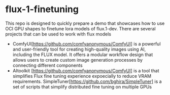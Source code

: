 # flux-1-finetuning

This repo is designed to quickly  prepare a demo that showcases how to use OCI GPU shapes to finetune lora models of flux.1-dev. 
There are several projects that can be used to work with flux models
- ComfyUI[https://github.com/comfyanonymous/ComfyUI] is a powerful and user-friendly tool for creating high-quality images using AI, including the FLUX model. It offers a modular workflow design that allows users to create custom image generation processes by connecting different components
- AItoolkit [https://github.com/comfyanonymous/ComfyUI] is a tool that simplifies Flux fine tuning experience expoecially to reduce VRAM requirements. 
 SimpleTuner[https://github.com/bghira/SimpleTuner] is a set of scripts that simplify distributed fine tuning on multiple GPUs 
